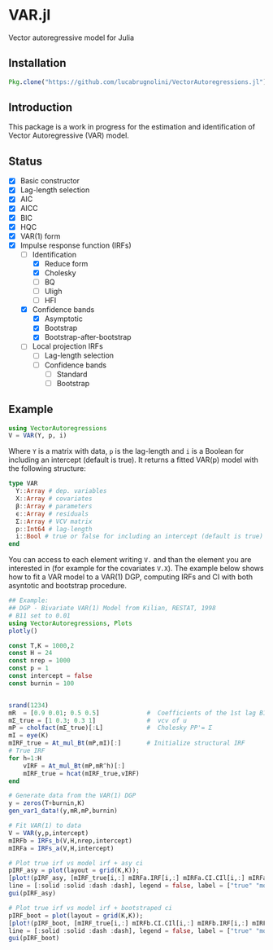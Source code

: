 # VAR.jl
Vector autoregressive model for Julia

## Installation
```julia
Pkg.clone("https://github.com/lucabrugnolini/VectorAutoregressions.jl")
```
## Introduction
This package is a work in progress for the estimation and identification of Vector Autoregressive (VAR) model.

## Status
- [x] Basic constructor
- [x] Lag-length selection
 - [x] AIC
 - [x] AICC
 - [x] BIC
 - [x] HQC
- [x] VAR(1) form
- [x] Impulse response function (IRFs)
  - [ ] Identification 
    - [x] Reduce form
    - [x] Cholesky
    - [ ] BQ
    - [ ] Uligh
    - [ ] HFI
  - [x] Confidence bands
    - [x] Asymptotic
    - [x] Bootstrap
    - [x] Bootstrap-after-bootstrap
   - [ ] Local projection IRFs
     - [ ] Lag-length selection
     - [ ] Confidence bands
       - [ ] Standard
        - [ ] Bootstrap

## Example
```julia
using VectorAutoregressions
V = VAR(Y, p, i)
```
Where `Y` is a matrix with data, `p` is the lag-length and `i` is a Boolean for including an intercept (default is true). It returns a fitted VAR(p) model with the following structure:
```julia
type VAR
  Y::Array # dep. variables
  X::Array # covariates
  β::Array # parameters
  ϵ::Array # residuals
  Σ::Array # VCV matrix
  p::Int64 # lag-length
  i::Bool # true or false for including an intercept (default is true)
end
```
You can access to each element writing `V.` and than the element you are interested in (for example for the covariates `V.X`). The example below shows how to fit a VAR model to a VAR(1) DGP, computing IRFs and CI with both asyntotic and bootstrap procedure.

```julia
## Example: 
## DGP - Bivariate VAR(1) Model from Kilian, RESTAT, 1998
# B11 set to 0.01
using VectorAutoregressions, Plots
plotly()

const T,K = 1000,2
const H = 24
const nrep = 1000
const p = 1
const intercept = false
const burnin = 100


srand(1234)
mR  = [0.9 0.01; 0.5 0.5]             #  Coefficients of the 1st lag B11 set to 0.01
mΣ_true = [1 0.3; 0.3 1]              #  vcv of u
mP = cholfact(mΣ_true)[:L]            #  Cholesky PP'= Σ
mI = eye(K) 
mIRF_true = At_mul_Bt(mP,mI)[:]       # Initialize structural IRF
# True IRF
for h=1:H     
    vIRF = At_mul_Bt(mP,mR^h)[:] 
    mIRF_true = hcat(mIRF_true,vIRF)
end

# Generate data from the VAR(1) DGP
y = zeros(T+burnin,K)
gen_var1_data!(y,mR,mP,burnin)

# Fit VAR(1) to data
V = VAR(y,p,intercept)
mIRFb = IRFs_b(V,H,nrep,intercept)
mIRFa = IRFs_a(V,H,intercept)

# Plot true irf vs model irf + asy ci
pIRF_asy = plot(layout = grid(K,K));
[plot!(pIRF_asy, [mIRF_true[i,:] mIRFa.IRF[i,:] mIRFa.CI.CIl[i,:] mIRFa.CI.CIh[i,:]], color = ["blue" "red" "red" "red"],
line = [:solid :solid :dash :dash], legend = false, label = ["true" "model"], subplot = i) for i in 1:K^2]
gui(pIRF_asy)

# Plot true irf vs model irf + bootstraped ci
pIRF_boot = plot(layout = grid(K,K));
[plot!(pIRF_boot, [mIRF_true[i,:] mIRFb.CI.CIl[i,:] mIRFb.IRF[i,:] mIRFb.CI.CIh[i,:]], color = ["blue" "black" "black" "black"],
line = [:solid :solid :dash :dash], legend = false, label = ["true" "model"], subplot = i) for i in 1:K^2]
gui(pIRF_boot)
```
